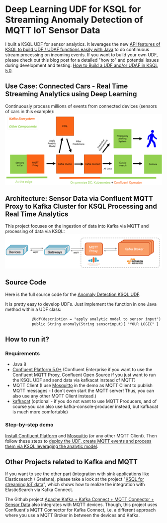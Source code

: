# Deep Learning UDF for KSQL for Streaming Anomaly Detection of MQTT IoT Sensor Data

I built a KSQL UDF for sensor analytics. It leverages the new [API features of KSQL to build UDF / UDAF functions easily with Java](https://docs.confluent.io/current/ksql/docs/udf.html) to do continuous stream processing on incoming events.
If you want to build your own UDF, please check out this blog post for a detailed "how to" and potential issues during development and testing: [How to Build a UDF and/or UDAF in KSQL 5.0](https://www.confluent.io/blog/build-udf-udaf-ksql-5-0).
 
## Use Case: Connected Cars - Real Time Streaming Analytics using Deep Learning
Continuously process millions of events from connected devices (sensors of cars in this example):
![](pictures/Connected_Cars_IoT_Deep_Learning.png)

## Architecture: Sensor Data via Confluent MQTT Proxy to Kafka Cluster for KSQL Processing and Real Time Analytics
This project focuses on the ingestion of data into Kafka via MQTT and processing of data via KSQL:
![](pictures/MQTT_Proxy_Confluent_Cloud.png)

## Source Code
Here is the full source code for the [Anomaly Detection KSQL UDF](https://github.com/kaiwaehner/ksql-udf-deep-learning-mqtt-iot/blob/master/src/main/java/com/github/megachucky/kafka/streams/machinelearning/Anomaly.java).

It is pretty easy to develop UDFs. Just implement the function in one Java method within a UDF class:

                @Udf(description = "apply analytic model to sensor input")
                public String anomaly(String sensorinput){ "YOUR LOGIC" }



## How to run it?

### Requirements
- Java 8
- [Confluent Platform 5.0+](https://www.confluent.io/download/) (Confluent Enterprise if you want to use the Confluent MQTT Proxy, Confluent Open Source if you just want to run the KSQL UDF and send data via kafkacat instead of MQTT)
- MQTT Client (I use [Mosquitto](https://mosquitto.org/download/) in the demo as MQTT Client to publish MQTT messages - I don't even start the MQTT server! Thus, you can also use any other MQTT Client instead.)
- [kafkacat](https://github.com/edenhill/kafkacat) (optional - if you do not want to use MQTT Producers, and of course you can also use kafka-console-producer instead, but kafkacat is much more comfortable)

### Step-by-step demo
[Install Confluent Platform](https://www.confluent.io/download/) and [Mosquitto](https://mosquitto.org/download/) (or any other MQTT Client). Then follow these steps to [deploy the UDF, create MQTT events and process them via KSQL leveraging the analytic model](https://github.com/kaiwaehner/ksql-udf-deep-learning-mqtt-iot/blob/master/live-demo-ksql-udf-deep-learning-mqtt-iot.adoc).

## Other Projects related to Kafka and MQTT
If you want to see the other part (integration with sink applications like Elasticsearch / Grafana), please take a look at the project "[KSQL for streaming IoT data](https://github.com/kaiwaehner/ksql-fork-with-deep-learning-function)", which shows how to realize the integration with ElasticSearch via Kafka Connect.

The Github project [Apache Kafka + Kafka Connect + MQTT Connector + Sensor Data](https://github.com/kaiwaehner/kafka-connect-iot-mqtt-connector-example) also integrates with MQTT devices. Though, this project uses Confluent's MQTT Connector for Kafka Connect, i.e. a different approach where you use a MQTT Broker in between the devices and Kafka.





